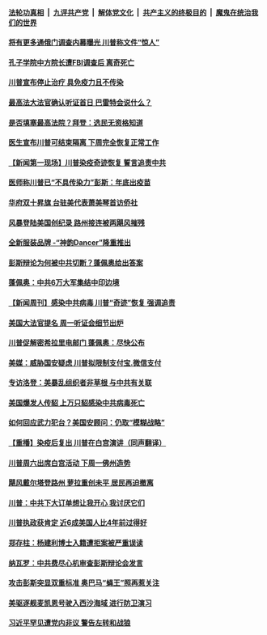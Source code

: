 

####  [法轮功真相](../../../../basic/blob/master/README.md?t=10121402) &nbsp;|&nbsp; [九评共产党](../../../../9ping.md/blob/master/README.md?t=10121402) &nbsp;|&nbsp; [解体党文化](../../../../jtdwh.md/blob/master/README.md?t=10121402)  &nbsp;|&nbsp; [共产主义的终极目的](../../../../gczydzjmd.md/blob/master/README.md?t=10121402) &nbsp;|&nbsp; [魔鬼在统治我们的世界](../../../../mgztzwmdsj.md/blob/master/README.md?t=10121402) 

#### [将有更多通俄门调查内幕曝光 川普称文件“惊人”](../pages/prog203/a102961323.md?t=10121402) 

#### [孔子学院中方院长遭FBI调查后 离奇死亡](../pages/prog203/a102961225.md?t=10121402) 

#### [川普宣布停止治疗 具免疫力且不传染](../pages/prog203/a102961215.md?t=10121402) 

#### [最高法大法官确认听证首日 巴雷特会说什么？](../pages/prog203/a102961153.md?t=10121402) 

#### [是否填塞最高法院？拜登：选民无资格知道](../pages/prog203/a102961157.md?t=10121402) 

#### [医生宣布川普可结束隔离 下周完全恢复正常工作](../pages/prog203/a102961127.md?t=10121402) 

#### [【新闻第一现场】川普染疫奇迹恢复 誓言追责中共](../pages/prog203/a102961100.md?t=10121402) 

#### [医师称川普已“不具传染力”彭斯：年底出疫苗](../pages/prog203/a102961077.md?t=10121402) 

#### [华府双十昇旗 台驻美代表萧美琴首访侨社](../pages/prog203/a102961064.md?t=10121402) 

#### [风暴登陆美国创纪录 路州接连被两飓风摧残](../pages/prog203/a102960931.md?t=10121402) 

#### [全新服装品牌 -“神韵Dancer”隆重推出](../pages/prog203/a102960945.md?t=10121402) 

#### [彭斯辩论为何被中共切断？蓬佩奥给出答案](../pages/prog203/a102960764.md?t=10121402) 

#### [蓬佩奥：中共6万大军集结中印边境](../pages/prog203/a102960741.md?t=10121402) 

#### [【新闻周刊】感染中共病毒 川普“奇迹”恢复 强调追责](../pages/prog203/a102960675.md?t=10121402) 

#### [美国大法官提名 周一听证会细节出炉](../pages/prog203/a102960680.md?t=10121402) 

#### [川普促解密希拉里电邮门 蓬佩奥：尽快公布](../pages/prog203/a102960662.md?t=10121402) 

#### [美媒：威胁国安疑虑 川普拟限制支付宝.微信支付](../pages/prog203/a102960652.md?t=10121402) 

#### [专访洛登：美暴乱组织者非草根 与中共有关联](../pages/prog203/a102960612.md?t=10121402) 

#### [美国爆发人传貂 上万只貂感染中共病毒死亡](../pages/prog203/a102960654.md?t=10121402) 

#### [如何回应武力犯台？美国安顾问：仍取“模糊战略”](../pages/prog203/a102960643.md?t=10121402) 

#### [【重播】染疫后复出 川普在白宫演讲（同声翻译）](../pages/prog203/a102960596.md?t=10121402) 

#### [川普周六出席白宫活动 下周一佛州造势](../pages/prog203/a102960509.md?t=10121402) 

#### [飓风戴尔塔登路州 萝拉重创未平 居民再迫撤离](../pages/prog203/a102960283.md?t=10121402) 

#### [川普：中共下大订单想让我开心 我讨厌它们](../pages/prog203/a102960250.md?t=10121402) 

#### [川普执政获肯定 近6成美国人比4年前过得好](../pages/prog203/a102960227.md?t=10121402) 

#### [郑存柱：杨建利博士入籍遭拒案被严重误读](../pages/prog203/a102960190.md?t=10121402) 

#### [纳瓦罗：中共费尽心机审查彭斯辩论会发言](../pages/prog203/a102960128.md?t=10121402) 

#### [攻击彭斯突显双重标准 奥巴马“蝇王”照再惹关注](../pages/prog203/a102959584.md?t=10121402) 

#### [美驱逐舰麦凯恩号驶入西沙海域 进行防卫演习](../pages/prog203/a102960065.md?t=10121402) 

#### [习近平罕见遭党内非议 警告左转和战狼](../pages/prog203/a102960077.md?t=10121402) 

